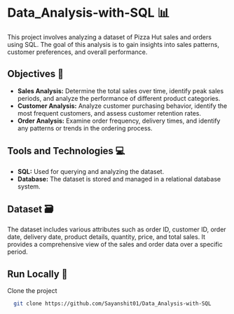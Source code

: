 
# Data_Analysis-with-SQL 📊

This project involves analyzing a dataset of Pizza Hut sales and orders using SQL. The goal of this analysis is to gain insights into sales patterns, customer preferences, and overall performance.

## Objectives 🎯
- **Sales Analysis:** Determine the total sales over time, identify peak sales periods, and analyze the performance of different product categories.
- **Customer Analysis:** Analyze customer purchasing behavior, identify the most frequent customers, and assess customer retention rates.
- **Order Analysis:** Examine order frequency, delivery times, and identify any patterns or trends in the ordering process.


## Tools and Technologies 💻
- **SQL:** Used for querying and analyzing the dataset.
- **Database:** The dataset is stored and managed in a relational database system.

## Dataset 🗃️
The dataset includes various attributes such as order ID, customer ID, order date, delivery date, product details, quantity, price, and total sales. It provides a comprehensive view of the sales and order data over a specific period.



## Run Locally 🏃

Clone the project

```bash
  git clone https://github.com/Sayanshit01/Data_Analysis-with-SQL
```


